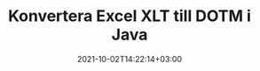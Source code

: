 ---
############################# Static ############################
layout: "autogen-gist"
date: 2021-10-02T14:22:14+03:00
draft: false
path: "sv/total/java/conversion/xlt-to-dotm/"
other_out_formats: "PDF DOC DOCX DOCM DOT DOTX DOTM TXT RTF HTML HTM MHTML MHT XLS XLSX XLSM XLSB XLT XLTX XLTM XLAM CSV TSV DIF SXC FODS PPT PPTX PPS PPSX PPSM POT POTX PPTM POTM ODT OTT OTP ODP ODS EMZ WMZ SVG SVGZ XPS TEX DCM WMF EMF BMP PNG GIF JPEG TIFF ICO WEBP JP2 TGA PSB PSD EPUB MD XML JSON DICOM FODP JPG"
ad_headline: "Java XLT till DOTM-konvertering"
ad_description: "XLT till DOTM dokumentkonverterings-API för Java | Över 100 filformat stöds"

############################# Head ############################
head_title: "Konvertera Excel XLT till DOTM via Java Spreadsheet Conversion APIs"
head_description: "100 % inbyggt Java-dokumentkonverteringsbibliotek för att konvertera Excel-kalkylblad XLT till DOTM och 100+ andra bild- och dokumentfilformat i Java-applikationer."

############################# Header ############################
title: "Konvertera Excel XLT till DOTM i Java"
description: "Använd inbyggt Excel-dokumentkonverteringsbibliotek – konvertera XLT till DOTM och 100+ andra filformat i alla typer av Java-baserade applikationer med största noggrannhet. Arbeta med en avancerad uppsättning dokumentkonverteringsfunktioner för att behålla kontrollen och anpassa utseendet på de konverterade dokumenten enligt dina önskemål. Konvertera alla populära Excel-kalkylbladsformat till och från Word-dokument, PowerPoint-presentationer, PDF, Photoshop, eBook, webb- och bildfilformat utan att använda någon extern API eller programvara. Genom att arbeta med Java Excel-konverterings-API:et kan du enkelt konvertera hela dokumentet på en gång eller välja specifika sidor i källdokumentet baserat på de selektiva sidintervallen eller olika sidnummer för att enkelt konvertera till ett dokumentformat som stöds."

############################# SubMenu ############################
submenu:
    enable: false

############################# Content ############################
content:
    enable: true
    block:
    - title_left: "Hur man konverterar XLT till DOTM i Java"
      content_left: |
          Utför XLT till DOTM filkonvertering i Java med tre enkla steg. Visa det konverterade dokumentet som det är eller återge det för att visa det som HTML utan något externt programberoende.

          -   Skapa en ny instans av klassen **Converter** och ladda XLT-filen
          -   Ställ in **ConvertOptions** för DOTM-dokumenttypen
          -   Anrop **Convert** för klassinstansen **Converter** för konvertering till DOTM
          -   Ställ in alternativ för HTML-visare
          -   Skapa **Viewer**-objekt för att se konverterad DOTM som HTML
          
      title_right: "Nedladdningar och installationsinstruktioner"
      content_right: |
          Du behöver namnrymder `GroupDocs.Conversion` och `GroupDocs.Viewer` för att konvertera mellan 100+ dokument och bildfilformat som PDF, Microsoft Word, Excel, PowerPoint, Project, Visio, Outlook, HTML och diagram. Utforska andra [Java API:er för Office-dokument](https://products.conholdate.com/total/java/) som erbjuds av Conholdate.Total.
          
          Hämta respektive monteringsfiler från [Nedladdningar](https://downloads.conholdate.com/total/java) eller hämta hela paketet från [Maven](https://repository.conholdate.com/webapp/#/artifacts/browse/tree/General/repo) för att lägga till `Conholdate.Total` direkt i din arbetsyta.
          
      gisthash: "675fd7fb45acf595fd9f872593eb2899"
      gistfile: "excel-worksheet-to-pdf-conversion.java"
          
    - title_left: "Konvertera lösenordsskyddad XLT till DOTM"
      content_left: |
          Ladda och konvertera dokument som är skyddade med ett lösenord exakt i dina Java-baserade applikationer. API för konvertering av filformat stöder också rendering av fjärrdokument från olika källor, inklusive S3, Blob, FTP, Stream, URL eller en lokal disk.

          -   Skapa ny instans av klassen **Converter** och skicka källdokumentets sökväg
          -   Instantiera rätt **ConvertOptions**-klass, t.ex. (PdfConvertOptions, WordProcessingConvertOptions, SpreadsheetConvertOptions etc)
          -   Anrop **Convert** för klassinstansen **Converter** och skicka filnamnet för det konverterade dokumentet
        
      title_right: "Utdrag av källdokumentinformation"
      content_right: |
          Funktionen för att extrahera dokumentinformation gör det inte bara möjligt att få den grundläggande informationen om källdokumentfilen utan den stöder också extrahering av värdefull filformatsspecifik information såsom projektstart- och slutdatum för en Microsoft Project-fil, eventuella utskriftsrestriktioner för ett PDF-dokument, lista över mappar som ingår i en Outlook-datafil etc.

          Konvertera populära dokumentfilformat på olika operativsystem som Windows, Linux eller macOS medan du använder utvecklingsmiljöer som NetBeans, IntelliJ IDEA och Eclipse.
          
      gisthash: "35e23082b8fa43502d6784c38947eef1"
      gistfile: "password-protected-word-document-to-pdf-conversion.java"

    - title_left: "Lägg till vattenstämpel till Excel och konvertera till PDF"
      content_left: |
          Java-dokumentkonverterings-API låter dig konvertera Excel-kalkylbladsdokument exakt som originalfilen och applicera en textvattenstämpel på de konverterade dokumentsidorna. Använd vattenstämpelalternativ som typsnitt, färg, bredd, höjd, bakgrund och rotationsvinkel samtidigt som du lägger till textvattenstämpeln i Excel-dokument och konverterar till en PDF-fil.

          -   Skapa en ny instans av klassen **Converter** och ladda inmatningsdokument
          -   Instantiera rätt **ConvertOptions**-klass, t.ex. (PdfConvertOptions, WordProcessingConvertOptions, SpreadsheetConvertOptions etc)
          -   Ställ in egenskapen **Watermark** för **ConvertOptions**-instansen
          -   Ange vattenstämpelegenskaper (färg, bredd, text, höjd etc)
          -   Anrop **Convert** för klassinstansen **Converter** för konvertering till PDF
        
      title_right: "Cacha konverterade dokumentresultat"
      content_right: |
          I vissa fall är den konverterade dokumentstorleken större och det tar tid att konvertera. Dokumentkonverteringsbiblioteket erbjuder cachningsfunktionen för att effektivt hantera sådana situationer och påskynda den upprepade konverteringsprocessen. Aktivera ICache-gränssnittet för att arbeta med anpassad cache-implementering med hjälp av tilläggspunkten och kontrollera cachekonverteringen, som du föredrar.

          Konverteringsresultatet sparas på den lokala enheten som standard men alla typer av cachelagring kan stödjas genom att implementera lämpliga gränssnitt som Amazon S3, Dropbox, Google Drive, Windows Azure, Reddis eller något annat.
          
      gisthash: "6999e55b491eea2906d7fefe2e636e33"
      gistfile: "add-watermark-to-excel-worksheet-and-convert-to-pdf.java"
############################# About Formats ############################
about_formats:
    enable: false
############################# More Formats ############################
more_formats:
    enable: true
    auto: false
    other_out_formats: PDF DOC DOCX DOCM DOT DOTX DOTM TXT RTF HTML HTM MHTML MHT XLS XLSX XLSM XLSB XLT XLTX XLTM XLAM CSV TSV DIF SXC FODS PPT PPTX PPS PPSX PPSM POT POTX PPTM POTM ODT OTT OTP ODP ODS EMZ WMZ SVG SVGZ XPS TEX DCM WMF EMF BMP PNG GIF JPEG TIFF ICO WEBP JP2 TGA PSB PSD EPUB MD XML JSON DICOM FODP JPG
############################# Back to top ###############################
back_to_top:
  enable: true
---